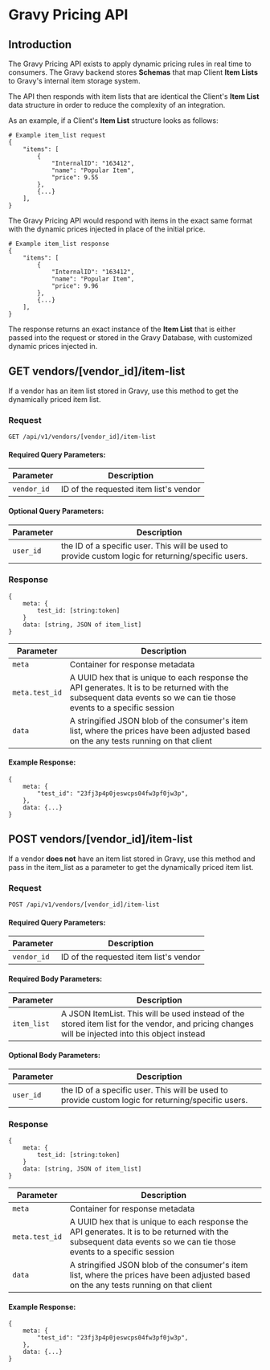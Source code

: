# Gravy Pricing API

## Introduction

The Gravy Pricing API exists to apply dynamic pricing rules in real time to consumers.
The Gravy backend stores **Schemas** that map Client **Item Lists** to Gravy's internal item
storage system.

The API then responds with item lists that are identical the Client's **Item List** data structure 
in order to reduce the complexity of an integration.

As an example, if a Client's **Item List** structure looks as follows:
    
    # Example item_list request
    {
        "items": [
            {
                "InternalID": "163412",
                "name": "Popular Item",
                "price": 9.55 
            },
            {...}
        ], 
    } 

The Gravy Pricing API would respond with items in the exact same format
with the dynamic prices injected in place of the initial price.

    # Example item_list response
    {
        "items": [
            {
                "InternalID": "163412",
                "name": "Popular Item",
                "price": 9.96 
            },
            {...}
        ], 
    }

The response returns an exact instance of the **Item List** that is either 
passed into the request or stored in the Gravy Database, with customized dynamic prices
injected in.


## GET vendors/**[vendor_id]**/item-list

If a vendor has an item list stored in Gravy, use this method to get 
the dynamically priced item list.

### Request

    GET /api/v1/vendors/[vendor_id]/item-list
    
#### Required Query Parameters:

| Parameter | Description |
| --- | --- |
| `vendor_id` | ID of the requested item list's vendor |

#### Optional Query Parameters:

| Parameter | Description |
| --- | --- |
| `user_id` | the ID of a specific user. This will be used to provide custom logic for returning/specific users. |

### Response

    {
	    meta: { 
	        test_id: [string:token]
        }
	    data: [string, JSON of item_list]
    }

| Parameter | Description |
| --- | --- |
| `meta` | Container for response metadata |
| `meta.test_id` | A UUID hex that is unique to each response the API generates. It is to be returned with the subsequent data events so we can tie those events to a specific session |
| `data` | A stringified JSON blob of the consumer's item list, where the prices have been adjusted based on the any tests running on that client |

#### Example Response:
    
    {
	    meta: {
		    "test_id": "23fj3p4p0jeswcps04fw3pf0jw3p",
	    },
	    data: {...}
    }
    
## POST vendors/**[vendor_id]**/item-list

If a vendor **does not** have an item list stored in Gravy, use this method and
pass in the item_list as a parameter to get the dynamically priced item list.

### Request

    POST /api/v1/vendors/[vendor_id]/item-list
    
#### Required Query Parameters:

| Parameter | Description |
| --- | --- |
| `vendor_id` | ID of the requested item list's vendor |

#### Required Body Parameters:

| Parameter | Description |
| --- |--- |
| `item_list` | A JSON ItemList. This will be used instead of the stored item list for the vendor, and pricing changes will be injected into this object instead |

#### Optional Body Parameters:

| Parameter | Description |
| --- | --- |
| `user_id` | the ID of a specific user. This will be used to provide custom logic for returning/specific users. |

### Response

    {
	    meta: { 
	        test_id: [string:token]
        }
	    data: [string, JSON of item_list]
    }

| Parameter | Description |
| --- | --- |
| `meta` | Container for response metadata |
| `meta.test_id` | A UUID hex that is unique to each response the API generates. It is to be returned with the subsequent data events so we can tie those events to a specific session |
| `data` | A stringified JSON blob of the consumer's item list, where the prices have been adjusted based on the any tests running on that client |

#### Example Response:
    
    {
	    meta: {
		    "test_id": "23fj3p4p0jeswcps04fw3pf0jw3p",
	    },
	    data: {...}
    }
